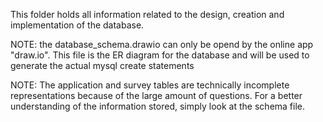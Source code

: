 This folder holds all information related to the design, creation and implementation of the database.

NOTE: the database_schema.drawio can only be opend by the online app "draw.io". This file is the ER diagram for the database and will be used to generate the actual mysql create statements

NOTE: The application and survey tables are technically incomplete representations because of the large amount of questions. For a better understanding of the information stored, simply look at the schema file.